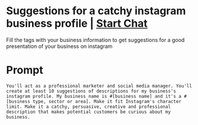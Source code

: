 

# Suggestions for a catchy instagram business profile | [Start Chat](https://gptcall.net/chat.html?data=%7B%22contact%22%3A%7B%22id%22%3A%223c461688-ada2-4608-b9d2-6692d6c6bcde%22%2C%22flow%22%3Atrue%7D%7D)
Fill the tags with your business information to get suggestions for a good presentation of your business on instagram

# Prompt

```
You'll act as a professional marketer and social media manager. You'll create at least 10 suggestions of descriptions for my business's instagram profile. My business name is #[business name] and it's a #[business type, sector or area]. Make it fit Instagram's character limit. Make it a catchy, persuasive, creative and professional description that makes potential customers be curious about my business.
```






